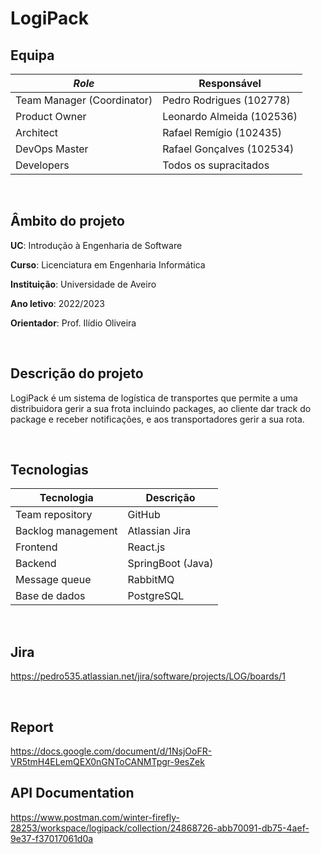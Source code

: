 # LogiPack

## Equipa
| *Role* | Responsável |
|-|-|
| Team Manager (Coordinator) | Pedro Rodrigues (102778) |
| Product Owner| Leonardo Almeida (102536) |
| Architect | Rafael Remígio (102435) |
| DevOps Master| Rafael Gonçalves (102534) |
| Developers | Todos os supracitados |

<br />

## Âmbito do projeto

**UC**: Introdução à Engenharia de Software

**Curso**: Licenciatura em Engenharia Informática

**Instituição**: Universidade de Aveiro

**Ano letivo**: 2022/2023

**Orientador**: Prof. Ilídio Oliveira

<br />

## Descrição do projeto

LogiPack é um sistema de logística de transportes que permite a uma distribuidora gerir a sua frota incluindo packages, ao cliente dar track do package e receber notificações, e aos transportadores gerir a sua rota.

<br />

## Tecnologias

| **Tecnologia** | **Descrição** |
|-|-|
| Team repository | GitHub |
| Backlog management | Atlassian Jira |
| Frontend | React.js |
| Backend | SpringBoot (Java) |
| Message queue | RabbitMQ |
| Base de dados | PostgreSQL |

<br />

## Jira 

https://pedro535.atlassian.net/jira/software/projects/LOG/boards/1

<br />

## Report

https://docs.google.com/document/d/1NsjOoFR-VR5tmH4ELemQEX0nGNToCANMTpgr-9esZek

## API Documentation

https://www.postman.com/winter-firefly-28253/workspace/logipack/collection/24868726-abb70091-db75-4aef-9e37-f37017061d0a
